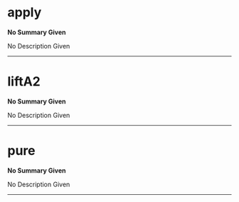 
# apply

> 

__No Summary Given__

No Description Given

---

# liftA2

> 

__No Summary Given__

No Description Given

---

# pure

> 

__No Summary Given__

No Description Given

---
